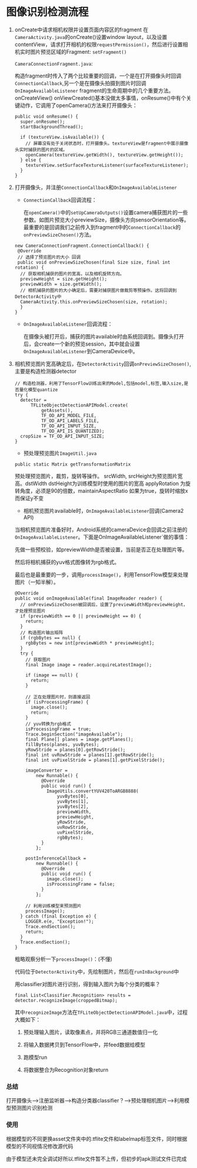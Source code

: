 # 图像识别检测流程

1. onCreate中请求相机权限并设置页面内容区的fragment
   在`CameraActivity.java`的onCreate()设置window layout，以及设置contentView，请求打开相机的权限`requestPermission()`，然后进行设置相机实时图片预览区域的Fragment: `setFragment()`
   
   `CameraConnectionFragment.java`:
   
   构造fragment时传入了两个比较重要的回调，一个是在打开摄像头时回调 `ConnectionCallback`,另一个是在摄像头拍摄到图片时回调`OnImageAvailableListener`
   fragment的生命周期中的几个重要方法。onCreateView() onViewCreated()基本没做太多事情，onResume()中有个关键动作，它调用了openCamera()方法来打开摄像头：
   
   ```
   public void onResume() {
     super.onResume();
     startBackgroundThread();
     
     if (textureView.isAvailable()) {
       // 屏幕没有处于关闭状态时，打开摄像头。textureView是fragment中展示摄像头实时捕获的图片的区域。
       openCamera(textureView.getWidth(), textureView.getHeight());
     } else {
       textureView.setSurfaceTextureListener(surfaceTextureListener);
     }
   }
   ```
   
   
   
2. 打开摄像头，并注册`ConnectionCallback`和`OnImageAvailableListener`

    + `ConnectionCallback`回调流程：

      在`openCamera()`中的`setUpCameraOutputs()`设置camera捕获图片的一些参数。如图片预览大小previewSize，摄像头方向sensorOrientation等。最重要的是回调我们之前传入到fragment中的`ConnectionCallback`的`onPreviewSizeChosen()`方法。

    ```
    new CameraConnectionFragment.ConnectionCallback() {
     @Override
     // 选择了预览图片的大小 回调
     public void onPreviewSizeChosen(final Size size, final int rotation) {
      // 获取相机捕获的图片的宽高，以及相机旋转方向。
      previewHeight = size.getHeight();
      previewWidth = size.getWidth();
      // 相机捕获的图片的大小确定后，需要对捕获图片做裁剪等预操作。这将回调到DetectorActivity中
      CameraActivity.this.onPreviewSizeChosen(size, rotation);
      }
    }
    ```

    + `OnImageAvailableListener`回调流程：

      在摄像头被打开后，捕获的图片available时由系统回调到。摄像头打开后，会create一个新的预览session，其中就会设置`OnImageAvailableListener`到CameraDevice中。

      

3. 相机预览图片宽高确定后，在`DetectorActivity`回调`onPreviewSizeChosen()`,主要是构造检测器detector

   ```
   // 构造检测器，利用了TensorFlow训练出来的Model,包括model,标签,输入size,是否量化模型quantize
   try {
     detector =
         TFLiteObjectDetectionAPIModel.create(
             getAssets(),
             TF_OD_API_MODEL_FILE,
             TF_OD_API_LABELS_FILE,
             TF_OD_API_INPUT_SIZE,
             TF_OD_API_IS_QUANTIZED);
     cropSize = TF_OD_API_INPUT_SIZE;
   } 
   ```

   

   + 预处理预览图片`ImageUtil.java`

   `public static Matrix getTransformationMatrix`

    预处理预览图片，裁剪，旋转等操作。
   srcWidth, srcHeight为预览图片宽高。dstWidth dstHeight为训练模型时使用的图片的宽高
   applyRotation 为旋转角度，必须是90的倍数，maintainAspectRatio 如果为true，旋转时缩放x而保证y不变

   

   +  相机预览图片available时，`OnImageAvailableListener`回调(Camera2 API)

    当相机预览图片准备好时，Android系统的cameraDevice会回调之前注册的`OnImageAvailableListener`。下面是OnImageAvailableListener`做的事情：

   先做一些预校验，如previewWidth是否被设置，当前是否正在处理图片等。

   然后将相机捕获的yuv格式图像转为rgb格式。

   最后也是最重要的一步，调用`processImage()`，利用TensorFlow模型来处理图片（一知半解）。

   ```
   @Override
   public void onImageAvailable(final ImageReader reader) {
     // onPreviewSizeChosen被回调后，设置了previewWidth和previewHeight，才处理预览图片
     if (previewWidth == 0 || previewHeight == 0) {
       return;
     }
     // 构造图片输出矩阵
     if (rgbBytes == null) {
       rgbBytes = new int[previewWidth * previewHeight];
     }
     try {
       // 获取图片
       final Image image = reader.acquireLatestImage();
   
       if (image == null) {
         return;
       }
   
       // 正在处理图片时，则直接返回
       if (isProcessingFrame) {
         image.close();
         return;
       }
       // yuv转换为rgb格式
       isProcessingFrame = true;
       Trace.beginSection("imageAvailable");
       final Plane[] planes = image.getPlanes();
       fillBytes(planes, yuvBytes);
       yRowStride = planes[0].getRowStride();
       final int uvRowStride = planes[1].getRowStride();
       final int uvPixelStride = planes[1].getPixelStride();
   
       imageConverter =
           new Runnable() {
             @Override
             public void run() {
               ImageUtils.convertYUV420ToARGB8888(
                   yuvBytes[0],
                   yuvBytes[1],
                   yuvBytes[2],
                   previewWidth,
                   previewHeight,
                   yRowStride,
                   uvRowStride,
                   uvPixelStride,
                   rgbBytes);
             }
           };
   
       postInferenceCallback =
           new Runnable() {
             @Override
             public void run() {
               image.close();
               isProcessingFrame = false;
             }
           };
   
       // 利用训练模型来预测图片
       processImage();
     } catch (final Exception e) {
       LOGGER.e(e, "Exception!");
       Trace.endSection();
       return;
     }
     Trace.endSection();
   }
   ```

   粗略观察分析一下`processImage()`：(不懂)

   代码位于`DetectorActivity`中，先绘制图片，然后在`runInBackground`中

   用classifier对图片进行识别，得到输入图片为每个分类的概率？

   ```
   final List<Classifier.Recognition> results = detector.recognizeImage(croppedBitmap);
   ```

   其中`recognizeImage`方法在`TFLiteObjectDetectionAPIModel.java`中，过程大概如下：
   
      1. 预处理输入图片，读取像素点，并将RGB三通道数值归一化
   
      2. 将输入数据拷贝到TensorFlow中，并feed数据给模型
   
      3. 跑模型run
   
      4. 将数据整合为Recognition对象return
   
         

### 总结

打开摄像头——>注册监听器——>构造分类器classifier？——>预处理相机图片——>利用模型预测图片识别检测



### 使用

根据模型的不同更换asset文件夹中的.tflite文件和labelmap标签文件，同时根据模型的不同视情况修改源代码

由于模型还未完全调试好所以.tflite文件暂不上传，但初步的apk测试文件已完成